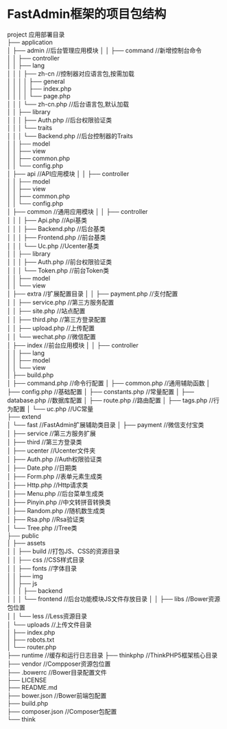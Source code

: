 # FastAdmin框架的项目包结构

project  应用部署目录  
├── application  
│   ├── admin  //后台管理应用模块
│   │   ├── command            //新增控制台命令  
│   │   ├── controller               
│   │   ├── lang  
│   │   │   ├── zh-cn            //控制器对应语言包,按需加载  
│   │   │   │   ├── general  
│   │   │   │   ├── index.php  
│   │   │   │   └── page.php  
│   │   │   └── zh-cn.php        //后台语言包,默认加载  
│   │   ├── library  
│   │   │   ├── Auth.php        //后台权限验证类  
│   │   │   └── traits  
│   │   │       └── Backend.php //后台控制器的Traits  
│   │   ├── model  
│   │   ├── view  
│   │   ├── common.php  
│   │   └── config.php  
│   ├── api  //API应用模块
│   │   ├── controller  
│   │   ├── model  
│   │   ├── view  
│   │   ├── common.php  
│   │   └── config.php  
│   ├── common  //通用应用模块
│   │   ├── controller  
│   │   │   ├── Api.php            //Api基类  
│   │   │   ├── Backend.php        //后台基类  
│   │   │   ├── Frontend.php           //前台基类  
│   │   │   └── Uc.php            //Ucenter基类  
│   │   ├── library  
│   │   │   ├── Auth.php        //前台权限验证类  
│   │   │   └── Token.php        //前台Token类  
│   │   ├── model  
│   │   └── view  
│   ├── extra  //扩展配置目录
│   │   ├── payment.php            //支付配置  
│   │   ├── service.php            //第三方服务配置  
│   │   ├── site.php            //站点配置  
│   │   ├── third.php            //第三方登录配置  
│   │   ├── upload.php            //上传配置  
│   │   └── wechat.php            //微信配置  
│   ├── index  //前台应用模块
│   │   ├── controller  
│   │   ├── lang  
│   │   ├── model  
│   │   └── view  
│   ├── build.php  
│   ├── command.php  //命令行配置
│   ├── common.php  //通用辅助函数
│   ├── config.php  //基础配置
│   ├── constants.php  //常量配置
│   ├── database.php  //数据库配置
│   ├── route.php  //路由配置
│   ├── tags.php  //行为配置
│   └── uc.php    //UC常量  
├── extend  
│   └── fast  //FastAdmin扩展辅助类目录
│       ├── payment            //微信支付宝类  
│       ├── service            //第三方服务扩展  
│       ├── third            //第三方登录类  
│       ├── ucenter            //Ucenter文件夹  
│       ├── Auth.php            //Auth权限验证类  
│       ├── Date.php            //日期类  
│       ├── Form.php            //表单元素生成类  
│       ├── Http.php            //Http请求类  
│       ├── Menu.php            //后台菜单生成类  
│       ├── Pinyin.php            //中文转拼音转换类  
│       ├── Random.php            //随机数生成类  
│       ├── Rsa.php            //Rsa验证类  
│       └── Tree.php            //Tree类  
├── public  
│   ├── assets  
│   │   ├── build            //打包JS、CSS的资源目录  
│   │   ├── css                //CSS样式目录  
│   │   ├── fonts            //字体目录  
│   │   ├── img  
│   │   ├── js  
│   │   │   ├── backend  
│   │   │   └── frontend  //后台功能模块JS文件存放目录
│   │   ├── libs            //Bower资源包位置  
│   │   └── less            //Less资源目录  
│   └── uploads                //上传文件目录  
│   ├── index.php  
│   ├── robots.txt  
│   └── router.php  
├── runtime  //缓存和运行日志目录
├── thinkphp                //ThinkPHP5框架核心目录  
├── vendor                  //Compposer资源包位置  
├── .bowerrc                //Bower目录配置文件  
├── LICENSE  
├── README.md  
├── bower.json                //Bower前端包配置  
├── build.php  
├── composer.json            //Composer包配置  
└── think

